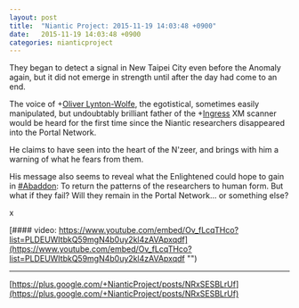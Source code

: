 ```yaml
---
layout: post
title:  "Niantic Project: 2015-11-19 14:03:48 +0900"
date:   2015-11-19 14:03:48 +0900
categories: nianticproject
---
```

They began to detect a signal in New Taipei City even before the Anomaly again, but it did not emerge in strength until after the day had come to an end.

The voice of +[Oliver Lynton-Wolfe](https://plus.google.com/108200572857719809031 ""), the egotistical, sometimes easily manipulated, but undoubtably brilliant father of the +[Ingress](https://plus.google.com/103320655754019011706 "") XM scanner would be heard for the first time since the Niantic researchers disappeared into the Portal Network.

He claims to have seen into the heart of the N'zeer, and brings with him a warning of what he fears from them.

His message also seems to reveal what the Enlightened could hope to gain in [#Abaddon](https://plus.google.com/s/%23Abaddon ""): To return the patterns of the researchers to human form. But what if they fail? Will they remain in the Portal Network... or something else?

x

[#### video: https://www.youtube.com/embed/Ov_fLcqTHco?list=PLDEUWItbkQ59mgN4b0uy2kl4zAVApxqdf](https://www.youtube.com/embed/Ov_fLcqTHco?list=PLDEUWItbkQ59mgN4b0uy2kl4zAVApxqdf "")
- - -
[https://plus.google.com/+NianticProject/posts/NRxSESBLrUf](https://plus.google.com/+NianticProject/posts/NRxSESBLrUf)
